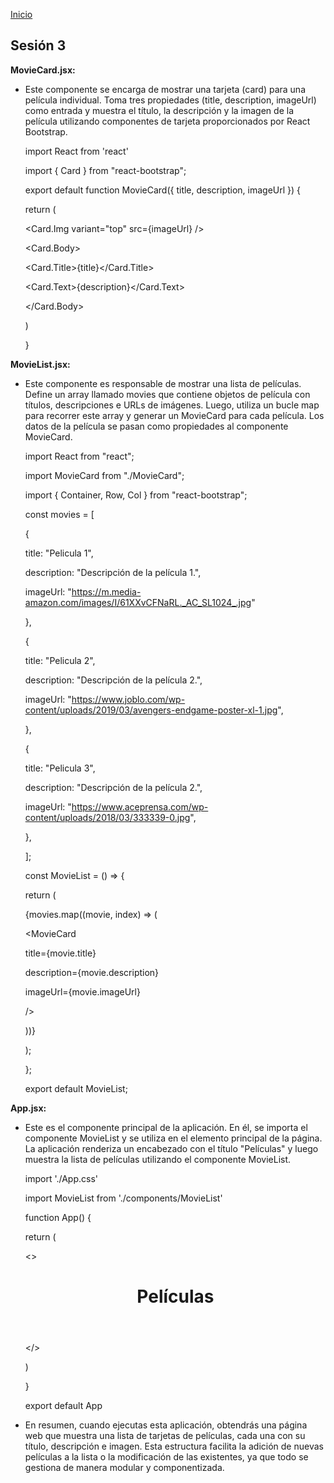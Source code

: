 <!-- No borrar o modificar -->
[Inicio](./index.md)

## Sesión 3 


<!-- Su documentación aquí -->


**MovieCard.jsx:** 

- Este componente se encarga de mostrar una tarjeta (card) para una película individual. Toma tres propiedades (title, description, imageUrl) como entrada y muestra el título, la descripción y la imagen de la película utilizando componentes de tarjeta proporcionados por React Bootstrap.

    import React from 'react'
    
    import { Card } from "react-bootstrap";
    
    export default function MovieCard({ title, description, imageUrl }) {
    
    return (
    
    <Card>
    
    <Card.Img  variant="top"  src={imageUrl} />
    
    <Card.Body>
    
    <Card.Title>{title}</Card.Title>
    
    <Card.Text>{description}</Card.Text>
    
    </Card.Body>
    
    </Card>
    
    )
    
    }

**MovieList.jsx:** 

- Este componente es responsable de mostrar una lista de películas. Define un array llamado movies que contiene objetos de película con títulos, descripciones e URLs de imágenes. Luego, utiliza un bucle map para recorrer este array y generar un MovieCard para cada película. Los datos de la película se pasan como propiedades al componente MovieCard.

    import React from "react";
    
    import MovieCard from "./MovieCard";
    
    import { Container, Row, Col } from "react-bootstrap";
    
    const movies = [
    
    {
    
    title: "Pelicula 1",
    
    description: "Descripción de la película 1.",
    
    imageUrl: "https://m.media-amazon.com/images/I/61XXvCFNaRL._AC_SL1024_.jpg"
    
    },
    
    {
    
    title: "Pelicula 2",
    
    description: "Descripción de la película 2.",
    
    imageUrl: "https://www.joblo.com/wp-content/uploads/2019/03/avengers-endgame-poster-xl-1.jpg",
    
    },
    
    {
    
    title: "Pelicula 3",
    
    description: "Descripción de la película 2.",
    
    imageUrl: "https://www.aceprensa.com/wp-content/uploads/2018/03/333339-0.jpg",
    
    },
    
    ];
    
    const MovieList = () => {
    
    return (
    
    <Container>
    
    <Row>
    
    {movies.map((movie, index) => (
    
    <Col  key={index}  xs={12}  md={4}>
    
    <MovieCard
    
    title={movie.title}
    
    description={movie.description}
    
    imageUrl={movie.imageUrl}
    
    />
    
    </Col>
    
    ))}
    
    </Row>
    
    </Container>
    
    );
    
    };
    
    export default MovieList;



**App.jsx:** 

- Este es el componente principal de la aplicación. En él, se importa el componente MovieList y se utiliza en el elemento principal de la página. La aplicación renderiza un encabezado con el título "Películas" y luego muestra la lista de películas utilizando el componente MovieList.

    import './App.css'
    
    import MovieList from './components/MovieList'
    
    function App() {
    
    return (
    
    <>
    
    <div>
    
    <header>
    
    <h1>Películas</h1>
    
    </header>
    
    <main>
    
    <MovieList/>
    
    </main>
    
    </div>
    
    </>
    
    )
    
    }
    
    export default App




- En resumen, cuando ejecutas esta aplicación, obtendrás una página web que muestra una lista de tarjetas de películas, cada una con su título, descripción e imagen. Esta estructura facilita la adición de nuevas películas a la lista o la modificación de las existentes, ya que todo se gestiona de manera modular y componentizada.



